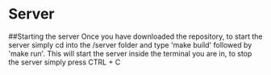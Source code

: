 Server
======

##Starting the server
Once you have downloaded the repository, to start the server simply cd into the /server folder and type 'make build' followed by 'make run'. This will start the server inside the terminal you are in, to stop the server simply press CTRL + C
